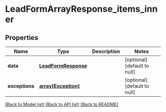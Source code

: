 # LeadFormArrayResponse_items_inner

## Properties
Name | Type | Description | Notes
------------ | ------------- | ------------- | -------------
**data** | [**LeadFormResponse**](LeadFormResponse.md) |  | [optional] [default to null]
**exceptions** | [**array[Exception]**](Exception.md) |  | [optional] [default to null]

[[Back to Model list]](../README.md#documentation-for-models) [[Back to API list]](../README.md#documentation-for-api-endpoints) [[Back to README]](../README.md)


